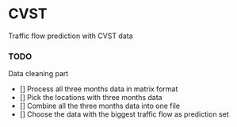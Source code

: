 # CVST
Traffic flow prediction with CVST data

### TODO

Data cleaning part
- [] Process all three months data in matrix format
- [] Pick the locations with three months data
- [] Combine all the three months data into one file
- [] Choose the data with the biggest traffic flow as prediction set